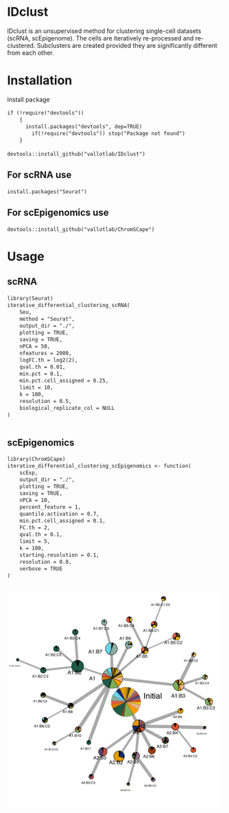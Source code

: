 # IDclust
IDclust is an unsupervised method for clustering single-cell datasets (scRNA, scEpigenome). The cells are iteratively re-processed and re-clustered. Subclusters are created provided they are significantly different from each other.

# Installation

Install package

```
if (!require("devtools"))
    {
      install.packages("devtools", dep=TRUE)
        if(!require("devtools")) stop("Package not found")
    }

devtools::install_github("vallotlab/IDclust")
```

## For scRNA use 
```
install.packages("Seurat")
```

## For scEpigenomics use

```
devtools::install_github("vallotlab/ChromSCape")
```

# Usage

## scRNA 

```
library(Seurat)
iterative_differential_clustering_scRNA(
    Seu,
    method = "Seurat",
    output_dir = "./",
    plotting = TRUE,
    saving = TRUE,
    nPCA = 50,
    nfeatures = 2000,
    logFC.th = log2(2),
    qval.th = 0.01,
    min.pct = 0.1,
    min.pct.cell_assigned = 0.25,
    limit = 10,
    k = 100,
    resolution = 0.5,
    biological_replicate_col = NULL
)
   
```

## scEpigenomics 

```
library(ChromSCape)
iterative_differential_clustering_scEpigenomics <- function(
    scExp,
    output_dir = "./",
    plotting = TRUE,
    saving = TRUE,
    nPCA = 10,
    percent_feature = 1,
    quantile.activation = 0.7,
    min.pct.cell_assigned = 0.1,
    FC.th = 2,
    qval.th = 0.1,
    limit = 5,
    k = 100,
    starting.resolution = 0.1,
    resolution = 0.8,
    verbose = TRUE
)
   
```

![alt text](https://github.com/vallotlab/IDclust/blob/master/inst/www/network.png?raw=true)


